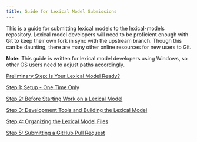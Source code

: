 ```yaml
---
title: Guide for Lexical Model Submissions
---
```

  
This is a guide for submitting lexical models to the lexical-models
repository. Lexical model developers will need to be proficient enough
with Git to keep their own fork in sync with the upstream branch. Though
this can be daunting, there are many other online resources for new
users to Git.

**Note:** This guide is written for lexical model developers using
Windows, so other OS users need to adjust paths accordingly.

[Preliminary Step: Is Your Lexical Model Ready?](step-0.php)

[Step 1: Setup - One Time Only](step-1.php)

[Step 2: Before Starting Work on a Lexical Model](step-2.php)

[Step 3: Development Tools and Building the Lexical Model](step-3.php)

[Step 4: Organizing the Lexical Model Files](step-4.php)

[Step 5: Submitting a GitHub Pull Request](step-5.php)

